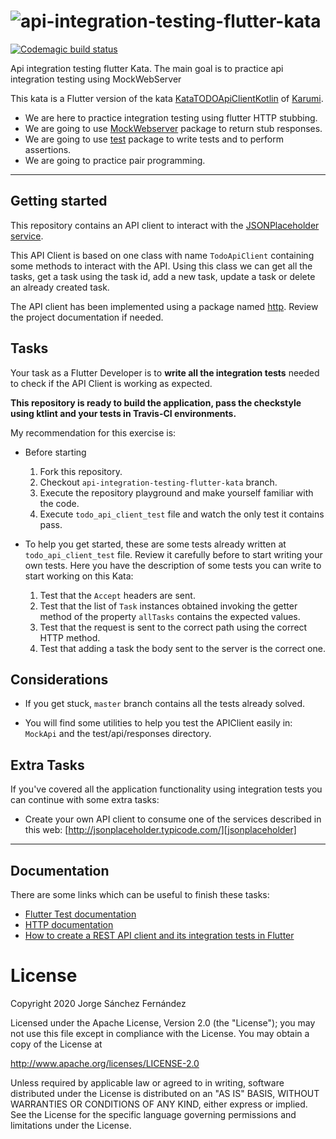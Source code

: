 # ![api-integration-testing-flutter-kata](https://user-images.githubusercontent.com/5593590/74655803-44849680-518d-11ea-9a92-f1057c12377b.png) 
[![Codemagic build status](https://api.codemagic.io/apps/5e4d20cdb0845116e2c8e3c1/5e4d20cdb0845116e2c8e3c0/status_badge.svg)](https://codemagic.io/apps/5e4d20cdb0845116e2c8e3c1/5e4d20cdb0845116e2c8e3c0/latest_build)


Api integration testing flutter Kata. The main goal is to practice api integration testing using MockWebServer

This kata is a Flutter version of the kata [KataTODOApiClientKotlin][KataTODOApiClientKotlin] of [Karumi][karumi].

- We are here to practice integration testing using flutter HTTP stubbing. 
- We are going to use [MockWebserver][MockWebserver] package to return stub responses.
- We are going to use [test][test] package to write tests and to perform assertions.
- We are going to practice pair programming.

---

## Getting started

This repository contains an API client to interact with the [JSONPlaceholder service](http://jsonplaceholder.typicode.com).

This API Client is based on one class with name ``TodoApiClient`` containing some methods to interact with the API. Using this class we can get all the tasks, get a task using the task id, add a new task, update a task or delete an already created task.

The API client has been implemented using a package named [http][http]. Review the project documentation if needed.

## Tasks

Your task as a Flutter Developer is to **write all the integration tests** needed to check if the API Client is working as expected.

**This repository is ready to build the application, pass the checkstyle using ktlint and your tests in Travis-CI environments.**

My recommendation for this exercise is:

  * Before starting
    1. Fork this repository.
    2. Checkout `api-integration-testing-flutter-kata` branch.
    3. Execute the repository playground and make yourself familiar with the code.
    4. Execute `todo_api_client_test` file and watch the only test it contains pass.

  * To help you get started, these are some tests already written at `todo_api_client_test` file. Review it carefully before to start writing your own tests. Here you have the description of some tests you can write to start working on this Kata:
	1. Test that the ``Accept`` headers are sent.
    2. Test that the list of ``Task`` instances obtained invoking the getter method of the property ``allTasks``  contains the expected values.
    3. Test that the request is sent to the correct path using the correct HTTP method.
    4. Test that adding a task the body sent to the server is the correct one.

## Considerations

* If you get stuck, `master` branch contains all the tests already solved.

* You will find some utilities to help you test the APIClient easily in:
  ``MockApi`` and the test/api/responses directory.

## Extra Tasks

If you've covered all the application functionality using integration tests you can continue with some extra tasks: 

* Create your own API client to consume one of the services described in this web: [http://jsonplaceholder.typicode.com/][jsonplaceholder]

---

## Documentation

There are some links which can be useful to finish these tasks:

* [Flutter Test documentation][fluttertestdoc]
* [HTTP documentation][httpdoc]
* [How to create a REST API client and its integration tests in Flutter](https://medium.com/@xurxodev/how-to-create-a-rest-api-client-and-its-integration-tests-in-flutter-924f71e23e0d)

# License

Copyright 2020 Jorge Sánchez Fernández

Licensed under the Apache License, Version 2.0 (the "License");
you may not use this file except in compliance with the License.
You may obtain a copy of the License at

  http://www.apache.org/licenses/LICENSE-2.0

Unless required by applicable law or agreed to in writing, software
distributed under the License is distributed on an "AS IS" BASIS,
WITHOUT WARRANTIES OR CONDITIONS OF ANY KIND, either express or implied.
See the License for the specific language governing permissions and
limitations under the License.

[MockWebserver]: https://pub.dev/packages/mock_web_server
[fluttertestdoc]: https://flutter.dev/docs/cookbook/testing/unit/introduction
[httpdoc]: https://flutter.dev/docs/cookbook/networking/fetch-data
[test]: https://pub.dev/packages/test
[http]: https://pub.dev/packages/http
[jsonplaceholder]: http://jsonplaceholder.typicode.com/
[KataTODOApiClientKotlin]: https://github.com/Karumi/KataTODOApiClientKotlin
[karumi]: https://github.com/Karumi
